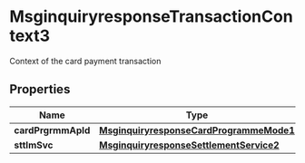 

# MsginquiryresponseTransactionContext3

Context of the card payment transaction

## Properties

| Name | Type | Description | Notes |
|------------ | ------------- | ------------- | -------------|
|**cardPrgrmmApld** | [**MsginquiryresponseCardProgrammeMode1**](MsginquiryresponseCardProgrammeMode1.md) |  |  [optional] |
|**sttlmSvc** | [**MsginquiryresponseSettlementService2**](MsginquiryresponseSettlementService2.md) |  |  [optional] |



